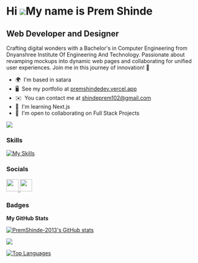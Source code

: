 # Hi ![](https://user-images.githubusercontent.com/18350557/176309783-0785949b-9127-417c-8b55-ab5a4333674e.gif)My name is Prem Shinde

## Web Developer and Designer

Crafting digital wonders with a Bachelor's in Computer Engineering from Dnyanshree Institute Of Engineering And Technology. Passionate about revamping mockups into dynamic web pages and collaborating for unified user experiences. Join me in this journey of innovation! 🌟

- 🌍  I'm based in satara
- 🖥️  See my portfolio at [premshindedev.vercel.app](https://premshindedev.vercel.app/)
- ✉️  You can contact me at [shindeprem102@gmail.com](mailto:shindeprem102@gmail.com)
- 🧠  I'm learning Next.js
- 🤝  I'm open to collaborating on Full Stack Projects

<a href="https://www.github.com/PremShinde-2013" target="_blank" rel="noreferrer"><img
src="https://img.shields.io/github/followers/PremShinde-2013?logo=github&style=for-the-badge&color=a855f7&labelColor=1c1917" /></a>

### Skills

<p align="left">

[![My Skills](https://skillicons.dev/icons?i=c,java,html,css,bootstrap,javascript,php,github,git,mysql,aws,typescript,python,nextjs,react,materialui,figma,firebase,express,mongodb,nodejs,appwrite,tailwind,vscode,threejs,redux,redis,prisma,netlify,vercel,vite,md,,&=5)](https://skillicons.dev)



### Socials

<p align="left"> <a href="https://www.github.com/PremShinde-2013" target="_blank" rel="noreferrer"> <picture> <source media="(prefers-color-scheme: dark)" srcset="https://raw.githubusercontent.com/danielcranney/readme-generator/main/public/icons/socials/github-dark.svg" /> <source media="(prefers-color-scheme: light)" srcset="https://raw.githubusercontent.com/danielcranney/readme-generator/main/public/icons/socials/github.svg" /> <img src="https://raw.githubusercontent.com/danielcranney/readme-generator/main/public/icons/socials/github.svg" width="32" height="32" /> </picture> </a> <a href="https://www.linkedin.com/in/prem-shinde-diet/" target="_blank" rel="noreferrer"> <picture> <source media="(prefers-color-scheme: dark)" srcset="https://raw.githubusercontent.com/danielcranney/readme-generator/main/public/icons/socials/linkedin-dark.svg" /> <source media="(prefers-color-scheme: light)" srcset="https://raw.githubusercontent.com/danielcranney/readme-generator/main/public/icons/socials/linkedin.svg" /> <img src="https://raw.githubusercontent.com/danielcranney/readme-generator/main/public/icons/socials/linkedin.svg" width="32" height="32" /> </picture> </a></p>

### Badges

<b>My GitHub Stats</b>

<a href="http://www.github.com/PremShinde-2013"><img src="https://github-readme-stats.vercel.app/api?username=PremShinde-2013&show_icons=true&hide=&count_private=true&title_color=a855f7&text_color=ffffff&icon_color=a855f7&bg_color=1c1917&hide_border=true&show_icons=true" alt="PremShinde-2013's GitHub stats" /></a>

<a href="http://www.github.com/PremShinde-2013"><img src="https://github-readme-streak-stats.herokuapp.com/?user=PremShinde-2013&stroke=ffffff&background=1c1917&ring=a855f7&fire=a855f7&currStreakNum=ffffff&currStreakLabel=a855f7&sideNums=ffffff&sideLabels=ffffff&dates=ffffff&hide_border=true" /></a>

<a href="https://github.com/PremShinde-2013" align="left"><img src="https://github-readme-stats.vercel.app/api/top-langs/?username=PremShinde-2013&langs_count=10&title_color=a855f7&text_color=ffffff&icon_color=a855f7&bg_color=1c1917&hide_border=true&locale=en&custom_title=Top%20%Languages" alt="Top Languages" /></a>
